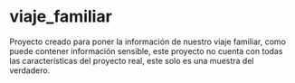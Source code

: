 # viaje_familiar

Proyecto creado para poner la información de nuestro viaje familiar, como puede contener información sensible, este proyecto no cuenta con todas las características del proyecto real, este solo es una muestra del verdadero.

